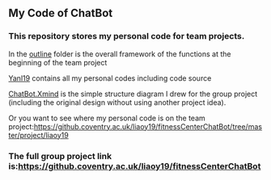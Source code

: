 ## My Code of ChatBot

### This repository stores my personal code for team projects.

In the [outline](https://github.coventry.ac.uk/liaoy19/MyCode/tree/master/OutLine) folder is the overall framework of the functions at the beginning of the team project

[Yanl19](https://github.coventry.ac.uk/liaoy19/MyCode/tree/master/liaoy19) contains all my personal codes including code source

[ChatBot.Xmind](https://github.coventry.ac.uk/liaoy19/MyCode/blob/master/ChatBot.xmind) is the simple structure diagram I drew for the group project (including the original design without using another project idea).

Or you want to see where my personal code is on the team project:https://github.coventry.ac.uk/liaoy19/fitnessCenterChatBot/tree/master/project/liaoy19

### The full group project link is:https://github.coventry.ac.uk/liaoy19/fitnessCenterChatBot

